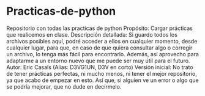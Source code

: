 # Practicas-de-python
Repositorio con todas las practicas de python
Propósito: Cargar prácticas que realicemos en clase.
Descripción detallada: Si guardo todos los archivos posibles aquí, podré acceder a ellos en cualquier momento, desde cualquier lugar, para que, en caso de que quiera consultar algo o corregir un archivo, lo tenga más fácil para encontrarlo. Además, así aprovecho para adaptarme a un entorno nuevo que me puede ser muy útil para el futuro. 
Autor: Eric Casals (Alias: D3VG1UN, D3V en corto)
Versión inicial: No trato de tener prácticas perfectas, ni mucho menos, ni tener el mejor repositorio, ya que acabo de empezar en esto. Así que, si alguien ve un error o algo que se podría mejorar, que no dude en decírmelo.
